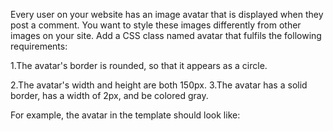 Every user on your website has an image avatar that is displayed when they post a comment. You want to style these images differently from other images on your site. Add a CSS class named avatar that fulfils the following requirements:

1.The avatar's border is rounded, so that it appears as a circle.

2.The avatar's width and height are both 150px.
3.The avatar has a solid border, has a width of 2px, and be colored gray.

For example, the avatar in the template should look like:


